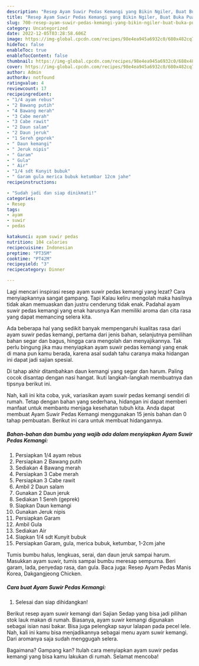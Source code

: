 ```yaml
---
description: "Resep Ayam Suwir Pedas Kemangi yang Bikin Ngiler, Buat Buka Puasa Sempurna"
title: "Resep Ayam Suwir Pedas Kemangi yang Bikin Ngiler, Buat Buka Puasa Sempurna"
slug: 700-resep-ayam-suwir-pedas-kemangi-yang-bikin-ngiler-buat-buka-puasa-sempurna
category: Uncategorized
date: 2022-12-05T03:28:58.606Z
image: https://img-global.cpcdn.com/recipes/98e4ea945a6932c0/680x482cq70/ayam-suwir-pedas-kemangi-foto-resep-utama.jpg
hideToc: false
enableToc: true
enableTocContent: false
thumbnail: https://img-global.cpcdn.com/recipes/98e4ea945a6932c0/680x482cq70/ayam-suwir-pedas-kemangi-foto-resep-utama.jpg
cover: https://img-global.cpcdn.com/recipes/98e4ea945a6932c0/680x482cq70/ayam-suwir-pedas-kemangi-foto-resep-utama.jpg
author: Admin
authorAv: notfound
ratingvalue: 4
reviewcount: 17
recipeingredient:
- "1/4 ayam rebus"
- "2 Bawang putih"
- "4 Bawang merah"
- "3 Cabe merah"
- "3 Cabe rawit"
- "2 Daun salam"
- "2 Daun jeruk"
- "1 Sereh geprek"
- " Daun kemangi"
- " Jeruk nipis"
- " Garam"
- " Gula"
- " Air"
- "1/4 sdt Kunyit bubuk"
- " Garam gula merica bubuk ketumbar 12cm jahe"
recipeinstructions:

- "Sudah jadi dan siap dinikmati!"
categories:
- Resep
tags:
- ayam
- suwir
- pedas

katakunci: ayam suwir pedas 
nutrition: 104 calories
recipecuisine: Indonesian
preptime: "PT35M"
cooktime: "PT42M"
recipeyield: "3"
recipecategory: Dinner

---
```



Lagi mencari inspirasi resep ayam suwir pedas kemangi yang lezat? Cara menyiapkannya sangat gampang. Tapi Kalau keliru mengolah maka hasilnya tidak akan memuaskan dan justru cenderung tidak enak. Padahal ayam suwir pedas kemangi yang enak harusnya Kan memiliki aroma dan cita rasa yang dapat memancing selera kita.


Ada beberapa hal yang sedikit banyak mempengaruhi kualitas rasa dari ayam suwir pedas kemangi, pertama dari jenis bahan, selanjutnya pemilihan bahan segar dan bagus, hingga cara mengolah dan menyajikannya. Tak perlu bingung jika mau menyiapkan ayam suwir pedas kemangi yang enak di mana pun kamu berada, karena asal sudah tahu caranya maka hidangan ini dapat jadi sajian spesial.

Di tahap akhir ditambahkan daun kemangi yang segar dan harum. Paling cocok disantap dengan nasi hangat. Ikuti langkah-langkah membuatnya dan tipsnya berikut ini.


Nah, kali ini kita coba, yuk, variasikan ayam suwir pedas kemangi sendiri di rumah. Tetap dengan bahan yang sederhana, hidangan ini dapat memberi manfaat untuk membantu menjaga kesehatan tubuh kita. Anda dapat membuat Ayam Suwir Pedas Kemangi menggunakan 15 jenis bahan dan 0 tahap pembuatan. Berikut ini cara untuk membuat hidangannya.

<!--inarticleads1-->

##### Bahan-bahan dan bumbu yang wajib ada dalam menyiapkan Ayam Suwir Pedas Kemangi:

1. Persiapkan 1/4 ayam rebus
1. Persiapkan 2 Bawang putih
1. Sediakan 4 Bawang merah
1. Persiapkan 3 Cabe merah
1. Persiapkan 3 Cabe rawit
1. Ambil 2 Daun salam
1. Gunakan 2 Daun jeruk
1. Sediakan 1 Sereh (geprek)
1. Siapkan  Daun kemangi
1. Gunakan  Jeruk nipis
1. Persiapkan  Garam
1. Ambil  Gula
1. Sediakan  Air
1. Siapkan 1/4 sdt Kunyit bubuk
1. Persiapkan  Garam, gula, merica bubuk, ketumbar, 1-2cm jahe


Tumis bumbu halus, lengkuas, serai, dan daun jeruk sampai harum. Masukkan ayam suwir, tumis sampai bumbu meresap sempurna. Beri garam, lada, penyedap rasa, dan gula. Baca juga: Resep Ayam Pedas Manis Korea, Dakgangjeong Chicken. 

<!--inarticleads2-->

##### Cara buat Ayam Suwir Pedas Kemangi:


1. Selesai dan siap dihidangkan!

Berikut resep ayam suwir kemangi dari Sajian Sedap yang bisa jadi pilihan stok lauk makan di rumah. Biasanya, ayam suwir kemangi digunakan sebagai isian nasi bakar. Bisa juga pelengkap sayur lalapan pada pecel lele. Nah, kali ini kamu bisa menjadikannya sebagai menu ayam suwir kemangi. Dari aromanya saja sudah menggugah selera. 

Bagaimana? Gampang kan? Itulah cara menyiapkan ayam suwir pedas kemangi yang bisa kamu lakukan di rumah. Selamat mencoba!
